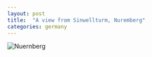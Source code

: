 ```yaml
---
layout: post
title:  "A view from Sinwellturm, Nuremberg"
categories: germany
---
```


<img src="/assets/images/nuernberg-germany.jpg" alt="Nuernberg" />
